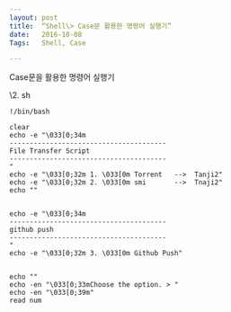 ```yaml
---
layout: post
title:  “Shell\> Case문 활용한 명령어 실행기”
date:   2016-10-08
Tags:   Shell, Case

---
```


Case문을 활용한 명령어 실행기

\2. sh

	!/bin/bash
	
	clear
	echo -e "\033[0;34m
	---------------------------------------
	File Transfer Script
	---------------------------------------
	"
	echo -e "\033[0;32m 1. \033[0m Torrent   -->  Tanji2"
	echo -e "\033[0;32m 2. \033[0m smi       -->  Tnaji2"
	echo ""
	
	
	echo -e "\033[0;34m
	---------------------------------------
	github push
	---------------------------------------
	"
	echo -e "\033[0;32m 3. \033[0m Github Push"
	
	
	echo ""
	echo -en "\033[0;33mChoose the option. > "
	echo -en "\033[0;39m"
	read num
	
	
